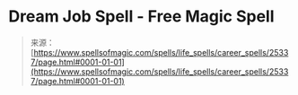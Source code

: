 <!--yml
category: 未分类
date: 2024-06-12 19:12:12
-->

# Dream Job Spell - Free Magic Spell

> 来源：[https://www.spellsofmagic.com/spells/life_spells/career_spells/25337/page.html#0001-01-01](https://www.spellsofmagic.com/spells/life_spells/career_spells/25337/page.html#0001-01-01)